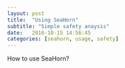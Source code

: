 ```yaml
---
layout: post
title:  "Using SeaHorn"
subtitle: "Simple safety anaysis"
date:   2016-10-15 14:56:45
categories: [seahorn, usage, safety]
---
```


How to use SeaHorn?
